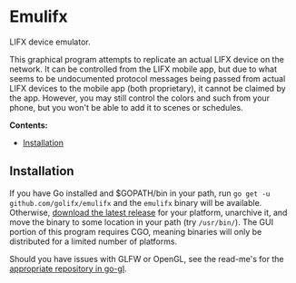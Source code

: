 # Emulifx
LIFX device emulator.

This graphical program attempts to replicate an actual LIFX device on the network. It can be controlled from the LIFX mobile app, but due to what seems to be undocumented protocol messages being passed from actual LIFX devices to the mobile app (both proprietary), it cannot be claimed by the app. However, you may still control the colors and such from your phone, but you won't be able to add it to scenes or schedules.

**Contents:**
- [Installation](#installation)

## Installation
If you have Go installed and $GOPATH/bin in your path, run `go get -u github.com/golifx/emulifx` and the `emulifx` binary will be available. Otherwise, [download the latest release](https://github.com/golifx/emulifx/releases) for your platform, unarchive it, and move the binary to some location in your path (try `/usr/bin/`). The GUI portion of this program requires CGO, meaning binaries will only be distributed for a limited number of platforms.

Should you have issues with GLFW or OpenGL, see the read-me's for the [appropriate repository in go-gl](https://github.com/go-gl).
